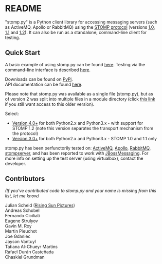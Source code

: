 README
======

"stomp.py" is a Python client library for accessing messaging servers (such as ActiveMQ, Apollo or RabbitMQ) using the [STOMP protocol](http://stomp.github.io) (versions [1.0](http://stomp.github.io/stomp-specification-1.0.html), [1.1](http://stomp.github.io/stomp-specification-1.1.html) and [1.2](http://stomp.github.io/stomp-specification-1.2.html)). It can also be run as a standalone, command-line client for testing.


Quick Start
-----------

A basic example of using stomp.py can be found [here](https://github.com/jasonrbriggs/stomp.py/wiki/Simple-Example). Testing via the command-line interface is described [here](https://github.com/jasonrbriggs/stomp.py/wiki/Command-Line-Access).

Downloads can be found on [PyPi](https://pypi.python.org/pypi/stomp.py).  
API documentation can be found [here](http://jasonrbriggs.github.io/stomp.py/index.html).

Please note that stomp.py was available as a single file (stomp.py), but as of version 2 was split into multiple files in a module directory (click [this link](https://code.google.com/p/stomppy/downloads/detail?name=stomp.py&can=1&q=) if you still want access to this older version).

Select:

- [Version 4.0+](https://pypi.python.org/pypi/stomp.py) for both Python2.x and Python3.x - with support for STOMP 1.2 (note this version separates the transport mechanism from the protocol)
- [Version 3.0+](https://pypi.python.org/pypi/stomp.py/3.1.3) for both Python2.x and Python3.x - STOMP 1.0 and 1.1 only

stomp.py has been perfunctorily tested on: [ActiveMQ](http://activemq.apache.org/), [Apollo](http://activemq.apache.org/apollo/), [RabbitMQ](http://www.rabbitmq.com), [stompserver](http://stompserver.rubyforge.org), and has been reported to work with [JBossMessaging](http://www.jboss.org/jbossmessaging). For more info on setting up the test server (using virtualbox), contact the developer.


Contributors
------------

_(If you've contributed code to stomp.py and your name is missing from this list, let me know)_

Julian Scheid ([Rising Sun Pictures](http://open.rsp.com.au/))  
Andreas Schobel  
Fernando Ciciliati  
Eugene Strulyov  
Gavin M. Roy  
Martin Pieuchot  
Joe Gdaniec  
Jayson Vantuyl  
Tatiana Al-Chueyr Martins  
Rafael Durán Casteñada  
Chaskiel Grundman  

